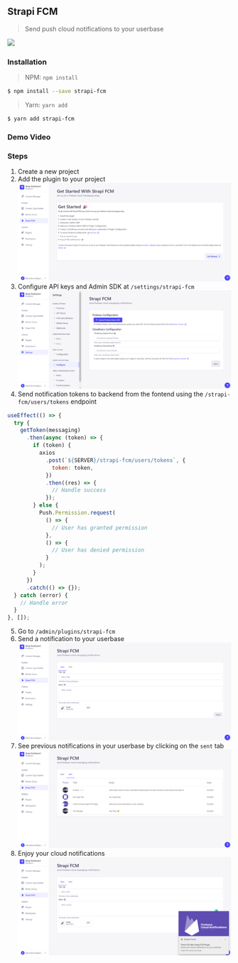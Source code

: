 ## Strapi FCM

> Send push cloud notifications to your userbase

![](https://strapi.io/images/logos/strapi-fcm.png)

### Installation

> NPM: `npm install `

```bash
$ npm install --save strapi-fcm
```

> Yarn: `yarn add `

```bash
$ yarn add strapi-fcm
```

### Demo Video

### Steps

1. Create a new project
2. Add the plugin to your project
   ![](./markdown/getstarted.png)
3. Configure API keys and Admin SDK at `/settings/strapi-fcm`
   ![](./markdown/settings_configure.png)
4. Send notification tokens to backend from the fontend using the `/strapi-fcm/users/tokens` endpoint

```javascript
useEffect(() => {
  try {
    getToken(messaging)
      .then(async (token) => {
        if (token) {
          axios
            .post(`${SERVER}/strapi-fcm/users/tokens`, {
              token: token,
            })
            .then((res) => {
              // Handle success
            });
        } else {
          Push.Permission.request(
            () => {
              // User has granted permission
            },
            () => {
              // User has denied permission
            }
          );
        }
      })
      .catch(() => {});
  } catch (error) {
    // Handle error
  }
}, []);
```

5. Go to `/admin/plugins/strapi-fcm`
6. Send a notification to your userbase
   ![](./markdown/plugin_send.png)
7. See previous notifications in your userbase by clicking on the `sent` tab
    ![](./markdown/plugin_sent.png)
8. Enjoy your cloud notifications
    ![](./markdown/demo_notification.png)

